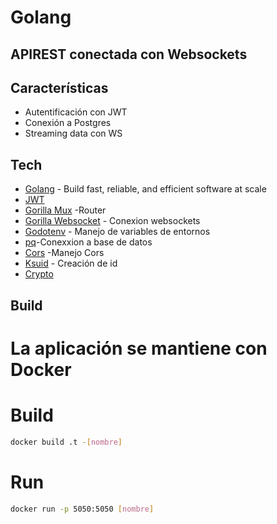 # Golang
## APIREST conectada con Websockets

## Características

- Autentificación con JWT
- Conexión a Postgres
- Streaming data con WS

## Tech

- [Golang](https://go.dev/) - Build fast, reliable, and efficient software at scale
- [JWT](https://github.com/golang-jwt/jwt)
-	[Gorilla Mux](https://github.com/gorilla/mux) -Router 
-	[Gorilla Websocket](https://github.com/gorilla/websocket) - Conexion websockets
-	[Godotenv](https://github.com/joho/godotenv) - Manejo de variables de entornos
-	[pq](https://github.com/lib/pq)-Conexxion a base de datos
-	[Cors](https://github.com/rs/cors) -Manejo Cors
-	[Ksuid](https://github.com/segmentio/ksuid) - Creación de id 
-	[Crypto](https://golang.org/x/crypto)

## Build
# La aplicación se mantiene con Docker

# Build
```sh
docker build .t -[nombre]
```

# Run
```sh
docker run -p 5050:5050 [nombre]
```
